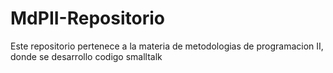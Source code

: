 # MdPII-Repositorio
Este repositorio pertenece a la materia de metodologias de programacion II, donde se desarrollo codigo smalltalk 
